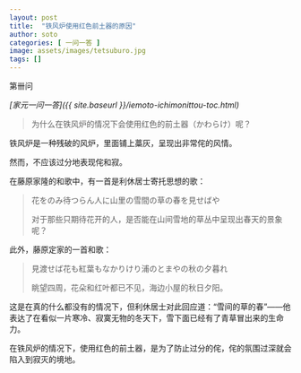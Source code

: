 ```yaml
---
layout: post
title:  "铁风炉使用红色前土器的原因"
author: soto
categories: [ 一问一答 ]
image: assets/images/tetsuburo.jpg
tags: []
---
```


第卌问

*[家元一问一答]({{ site.baseurl }}/iemoto-ichimonittou-toc.html)*

> 为什么在铁风炉的情况下会使用红色的前土器（かわらけ）呢？

铁风炉是一种残破的风炉，里面铺上藁灰，呈现出非常侘的风情。

然而，不应该过分地表现侘和寂。

在藤原家隆的和歌中，有一首是利休居士寄托思想的歌：

> 花をのみ待つらん人に山里の雪間の草の春を見せばや
>
> 对于那些只期待花开的人，是否能在山间雪地的草丛中呈现出春天的景象呢？

此外，藤原定家的一首和歌：

> 見渡せば花も紅葉もなかりけり浦のとまやの秋の夕暮れ
>
> 眺望四周，花朵和红叶都已不见，海边小屋的秋日夕阳。

这是在真的什么都没有的情况下，但利休居士对此回应道：“雪间的草的春”——他表达了在看似一片寒冷、寂寞无物的冬天下，雪下面已经有了青草冒出来的生命力。

在铁风炉的情况下，使用红色的前土器，是为了防止过分的侘，侘的氛围过深就会陷入到寂灭的境地。
